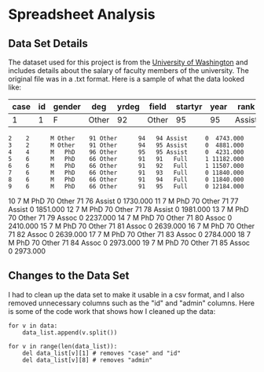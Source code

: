 # Spreadsheet Analysis

## Data Set Details

The dataset used for this project is from the [University of Washington](http://courses.washington.edu/b517/Datasets/SalaryData.txt) and includes details about the salary of faculty members of the university. The original file was in a .txt format. Here is a sample of what the data looked like:

| case | id | gender | deg | yrdeg | field | startyr | year | rank | admin | salary |
| --------- | --------- | --------- | --------- | --------- | --------- | --------- | --------- | --------- | --------- | --------- |
| 1 | 1 | F | Other | 92 | Other | 95 | 95 | Assist | 0 | 6684.000 |
    2    2      M Other    91 Other      94   94 Assist     0  4743.000
    3    2      M Other    91 Other      94   95 Assist     0  4881.000
    4    4      M   PhD    96 Other      95   95 Assist     0  4231.000
    5    6      M   PhD    66 Other      91   91   Full     1 11182.000
    6    6      M   PhD    66 Other      91   92   Full     1 11507.000
    7    6      M   PhD    66 Other      91   93   Full     0 11840.000
    8    6      M   PhD    66 Other      91   94   Full     0 11840.000
    9    6      M   PhD    66 Other      91   95   Full     0 12184.000
   10    7      M   PhD    70 Other      71   76 Assist     0  1730.000
   11    7      M   PhD    70 Other      71   77 Assist     0  1851.000
   12    7      M   PhD    70 Other      71   78 Assist     0  1981.000
   13    7      M   PhD    70 Other      71   79  Assoc     0  2237.000
   14    7      M   PhD    70 Other      71   80  Assoc     0  2410.000
   15    7      M   PhD    70 Other      71   81  Assoc     0  2639.000
   16    7      M   PhD    70 Other      71   82  Assoc     0  2639.000
   17    7      M   PhD    70 Other      71   83  Assoc     0  2784.000
   18    7      M   PhD    70 Other      71   84  Assoc     0  2973.000
   19    7      M   PhD    70 Other      71   85  Assoc     0  2973.000

## Changes to the Data Set

I had to clean up the data set to make it usable in a csv format, and I also removed unnecessary columns such as the "id" and "admin" columns. Here is some of the code work that shows how I cleaned up the data:

    for v in data:
        data_list.append(v.split())

    for v in range(len(data_list)):
        del data_list[v][1] # removes "case" and "id"
        del data_list[v][8] # removes "admin"
